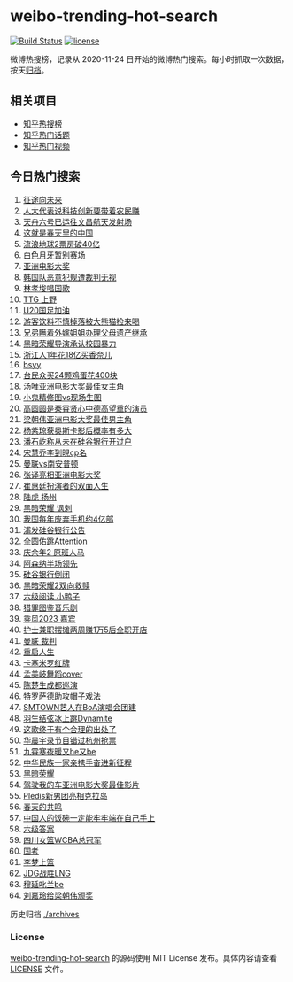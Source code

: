# weibo-trending-hot-search

[![Build Status](https://github.com/justjavac/weibo-trending-hot-search/workflows/ci/badge.svg?branch=master)](https://github.com/justjavac/weibo-trending-hot-search/actions)
[![license](https://img.shields.io/github/license/justjavac/weibo-trending-hot-search)](https://github.com/justjavac/weibo-trending-hot-search/blob/master/LICENSE)

微博热搜榜，记录从 2020-11-24 日开始的微博热门搜索。每小时抓取一次数据，按天[归档](./archives)。

## 相关项目

- [知乎热搜榜](https://github.com/justjavac/zhihu-trending-top-search)
- [知乎热门话题](https://github.com/justjavac/zhihu-trending-hot-questions)
- [知乎热门视频](https://github.com/justjavac/zhihu-trending-hot-video)

## 今日热门搜索

<!-- BEGIN -->
<!-- 最后更新时间 Mon Mar 13 2023 04:14:38 GMT+0800 (China Standard Time) -->

1. [征途向未来](https://s.weibo.com//weibo?q=%23%E5%BE%81%E9%80%94%E5%90%91%E6%9C%AA%E6%9D%A5%23&Refer=new_time)
1. [人大代表说科技创新要带着农民赚](https://s.weibo.com//weibo?q=%23%E4%BA%BA%E5%A4%A7%E4%BB%A3%E8%A1%A8%E8%AF%B4%E7%A7%91%E6%8A%80%E5%88%9B%E6%96%B0%E8%A6%81%E5%B8%A6%E7%9D%80%E5%86%9C%E6%B0%91%E8%B5%9A%23&t=31&band_rank=1&Refer=top)
1. [天舟六号已运往文昌航天发射场](https://s.weibo.com//weibo?q=%23%E5%A4%A9%E8%88%9F%E5%85%AD%E5%8F%B7%E5%B7%B2%E8%BF%90%E5%BE%80%E6%96%87%E6%98%8C%E8%88%AA%E5%A4%A9%E5%8F%91%E5%B0%84%E5%9C%BA%23&t=31&band_rank=1&Refer=top)
1. [这就是春天里的中国](https://s.weibo.com//weibo?q=%23%E8%BF%99%E5%B0%B1%E6%98%AF%E6%98%A5%E5%A4%A9%E9%87%8C%E7%9A%84%E4%B8%AD%E5%9B%BD%23&t=31&band_rank=3&Refer=top)
1. [流浪地球2票房破40亿](https://s.weibo.com//weibo?q=%23%E6%B5%81%E6%B5%AA%E5%9C%B0%E7%90%832%E7%A5%A8%E6%88%BF%E7%A0%B440%E4%BA%BF%23&t=31&band_rank=5&Refer=top)
1. [白色月牙暂别赛场](https://s.weibo.com//weibo?q=%23%E7%99%BD%E8%89%B2%E6%9C%88%E7%89%99%E6%9A%82%E5%88%AB%E8%B5%9B%E5%9C%BA%23&t=31&band_rank=4&Refer=top)
1. [亚洲电影大奖](https://s.weibo.com//weibo?q=%E4%BA%9A%E6%B4%B2%E7%94%B5%E5%BD%B1%E5%A4%A7%E5%A5%96&t=31&band_rank=44&Refer=top)
1. [韩国队恶意犯规遭裁判无视](https://s.weibo.com//weibo?q=%23%E9%9F%A9%E5%9B%BD%E9%98%9F%E6%81%B6%E6%84%8F%E7%8A%AF%E8%A7%84%E9%81%AD%E8%A3%81%E5%88%A4%E6%97%A0%E8%A7%86%23&t=31&band_rank=8&Refer=top)
1. [林孝埈唱国歌](https://s.weibo.com//weibo?q=%23%E6%9E%97%E5%AD%9D%E5%9F%88%E5%94%B1%E5%9B%BD%E6%AD%8C%23&t=31&band_rank=6&Refer=top)
1. [TTG 上野](https://s.weibo.com//weibo?q=TTG%20%E4%B8%8A%E9%87%8E&t=31&band_rank=42&Refer=top)
1. [U20国足加油](https://s.weibo.com//weibo?q=%23U20%E5%9B%BD%E8%B6%B3%E5%8A%A0%E6%B2%B9%23&t=31&band_rank=50&Refer=top)
1. [游客饮料不慎掉落被大熊猫捡来喝](https://s.weibo.com//weibo?q=%23%E6%B8%B8%E5%AE%A2%E9%A5%AE%E6%96%99%E4%B8%8D%E6%85%8E%E6%8E%89%E8%90%BD%E8%A2%AB%E5%A4%A7%E7%86%8A%E7%8C%AB%E6%8D%A1%E6%9D%A5%E5%96%9D%23&t=31&band_rank=12&Refer=top)
1. [兄弟瞒着外嫁姐姐办理父母遗产继承](https://s.weibo.com//weibo?q=%23%E5%85%84%E5%BC%9F%E7%9E%92%E7%9D%80%E5%A4%96%E5%AB%81%E5%A7%90%E5%A7%90%E5%8A%9E%E7%90%86%E7%88%B6%E6%AF%8D%E9%81%97%E4%BA%A7%E7%BB%A7%E6%89%BF%23&t=31&band_rank=18&Refer=top)
1. [黑暗荣耀导演承认校园暴力](https://s.weibo.com//weibo?q=%23%E9%BB%91%E6%9A%97%E8%8D%A3%E8%80%80%E5%AF%BC%E6%BC%94%E6%89%BF%E8%AE%A4%E6%A0%A1%E5%9B%AD%E6%9A%B4%E5%8A%9B%23&t=31&band_rank=15&Refer=top)
1. [浙江人1年花18亿买香奈儿](https://s.weibo.com//weibo?q=%23%E6%B5%99%E6%B1%9F%E4%BA%BA1%E5%B9%B4%E8%8A%B118%E4%BA%BF%E4%B9%B0%E9%A6%99%E5%A5%88%E5%84%BF%23&t=31&band_rank=13&Refer=top)
1. [bsyy](https://s.weibo.com//weibo?q=bsyy&t=31&band_rank=11&Refer=top)
1. [台民众买24颗鸡蛋花400块](https://s.weibo.com//weibo?q=%23%E5%8F%B0%E6%B0%91%E4%BC%97%E4%B9%B024%E9%A2%97%E9%B8%A1%E8%9B%8B%E8%8A%B1400%E5%9D%97%23&t=31&band_rank=21&Refer=top)
1. [汤唯亚洲电影大奖最佳女主角](https://s.weibo.com//weibo?q=%23%E6%B1%A4%E5%94%AF%E4%BA%9A%E6%B4%B2%E7%94%B5%E5%BD%B1%E5%A4%A7%E5%A5%96%E6%9C%80%E4%BD%B3%E5%A5%B3%E4%B8%BB%E8%A7%92%23&t=31&band_rank=14&Refer=top)
1. [小鬼精修图vs现场生图](https://s.weibo.com//weibo?q=%23%E5%B0%8F%E9%AC%BC%E7%B2%BE%E4%BF%AE%E5%9B%BEvs%E7%8E%B0%E5%9C%BA%E7%94%9F%E5%9B%BE%23&t=31&band_rank=19&Refer=top)
1. [高圆圆是秦霄贤心中德高望重的演员](https://s.weibo.com//weibo?q=%23%E9%AB%98%E5%9C%86%E5%9C%86%E6%98%AF%E7%A7%A6%E9%9C%84%E8%B4%A4%E5%BF%83%E4%B8%AD%E5%BE%B7%E9%AB%98%E6%9C%9B%E9%87%8D%E7%9A%84%E6%BC%94%E5%91%98%23&t=31&band_rank=17&Refer=top)
1. [梁朝伟亚洲电影大奖最佳男主角](https://s.weibo.com//weibo?q=%23%E6%A2%81%E6%9C%9D%E4%BC%9F%E4%BA%9A%E6%B4%B2%E7%94%B5%E5%BD%B1%E5%A4%A7%E5%A5%96%E6%9C%80%E4%BD%B3%E7%94%B7%E4%B8%BB%E8%A7%92%23&t=31&band_rank=18&Refer=top)
1. [杨紫琼获奥斯卡影后概率有多大](https://s.weibo.com//weibo?q=%23%E6%9D%A8%E7%B4%AB%E7%90%BC%E8%8E%B7%E5%A5%A5%E6%96%AF%E5%8D%A1%E5%BD%B1%E5%90%8E%E6%A6%82%E7%8E%87%E6%9C%89%E5%A4%9A%E5%A4%A7%23&t=31&band_rank=30&Refer=top)
1. [潘石屹称从未在硅谷银行开过户](https://s.weibo.com//weibo?q=%23%E6%BD%98%E7%9F%B3%E5%B1%B9%E7%A7%B0%E4%BB%8E%E6%9C%AA%E5%9C%A8%E7%A1%85%E8%B0%B7%E9%93%B6%E8%A1%8C%E5%BC%80%E8%BF%87%E6%88%B7%23&t=31&band_rank=25&Refer=top)
1. [宋慧乔李到晛cp名](https://s.weibo.com//weibo?q=%23%E5%AE%8B%E6%85%A7%E4%B9%94%E6%9D%8E%E5%88%B0%E6%99%9Bcp%E5%90%8D%23&t=31&band_rank=20&Refer=top)
1. [曼联vs南安普顿](https://s.weibo.com//weibo?q=%23%E6%9B%BC%E8%81%94vs%E5%8D%97%E5%AE%89%E6%99%AE%E9%A1%BF%23&t=31&band_rank=45&Refer=top)
1. [张译亮相亚洲电影大奖](https://s.weibo.com//weibo?q=%23%E5%BC%A0%E8%AF%91%E4%BA%AE%E7%9B%B8%E4%BA%9A%E6%B4%B2%E7%94%B5%E5%BD%B1%E5%A4%A7%E5%A5%96%23&t=31&band_rank=23&Refer=top)
1. [崔惠廷扮演者的双面人生](https://s.weibo.com//weibo?q=%23%E5%B4%94%E6%83%A0%E5%BB%B7%E6%89%AE%E6%BC%94%E8%80%85%E7%9A%84%E5%8F%8C%E9%9D%A2%E4%BA%BA%E7%94%9F%23&t=31&band_rank=29&Refer=top)
1. [陆虎 扬州](https://s.weibo.com//weibo?q=%E9%99%86%E8%99%8E%20%E6%89%AC%E5%B7%9E&t=31&band_rank=22&Refer=top)
1. [黑暗荣耀 讽刺](https://s.weibo.com//weibo?q=%E9%BB%91%E6%9A%97%E8%8D%A3%E8%80%80%20%E8%AE%BD%E5%88%BA&t=31&band_rank=26&Refer=top)
1. [我国每年废弃手机约4亿部](https://s.weibo.com//weibo?q=%23%E6%88%91%E5%9B%BD%E6%AF%8F%E5%B9%B4%E5%BA%9F%E5%BC%83%E6%89%8B%E6%9C%BA%E7%BA%A64%E4%BA%BF%E9%83%A8%23&t=31&band_rank=40&Refer=top)
1. [浦发硅谷银行公告](https://s.weibo.com//weibo?q=%E6%B5%A6%E5%8F%91%E7%A1%85%E8%B0%B7%E9%93%B6%E8%A1%8C%E5%85%AC%E5%91%8A&t=31&band_rank=38&Refer=top)
1. [全圆佑跳Attention](https://s.weibo.com//weibo?q=%23%E5%85%A8%E5%9C%86%E4%BD%91%E8%B7%B3Attention%23&t=31&band_rank=36&Refer=top)
1. [庆余年2 原班人马](https://s.weibo.com//weibo?q=%E5%BA%86%E4%BD%99%E5%B9%B42%20%E5%8E%9F%E7%8F%AD%E4%BA%BA%E9%A9%AC&t=31&band_rank=33&Refer=top)
1. [阿森纳半场领先](https://s.weibo.com//weibo?q=%E9%98%BF%E6%A3%AE%E7%BA%B3%E5%8D%8A%E5%9C%BA%E9%A2%86%E5%85%88&t=31&band_rank=50&Refer=top)
1. [硅谷银行倒闭](https://s.weibo.com//weibo?q=%23%E7%A1%85%E8%B0%B7%E9%93%B6%E8%A1%8C%E5%80%92%E9%97%AD%23&t=31&band_rank=49&Refer=top)
1. [黑暗荣耀2双向救赎](https://s.weibo.com//weibo?q=%23%E9%BB%91%E6%9A%97%E8%8D%A3%E8%80%802%E5%8F%8C%E5%90%91%E6%95%91%E8%B5%8E%23&t=31&band_rank=35&Refer=top)
1. [六级阅读 小鸭子](https://s.weibo.com//weibo?q=%E5%85%AD%E7%BA%A7%E9%98%85%E8%AF%BB%20%E5%B0%8F%E9%B8%AD%E5%AD%90&t=31&band_rank=7&Refer=top)
1. [猎罪图鉴音乐剧](https://s.weibo.com//weibo?q=%23%E7%8C%8E%E7%BD%AA%E5%9B%BE%E9%89%B4%E9%9F%B3%E4%B9%90%E5%89%A7%23&t=31&band_rank=9&Refer=top)
1. [乘风2023 嘉宾](https://s.weibo.com//weibo?q=%E4%B9%98%E9%A3%8E2023%20%E5%98%89%E5%AE%BE&t=31&band_rank=38&Refer=top)
1. [护士兼职摆摊两周赚1万5后全职开店](https://s.weibo.com//weibo?q=%23%E6%8A%A4%E5%A3%AB%E5%85%BC%E8%81%8C%E6%91%86%E6%91%8A%E4%B8%A4%E5%91%A8%E8%B5%9A1%E4%B8%875%E5%90%8E%E5%85%A8%E8%81%8C%E5%BC%80%E5%BA%97%23&t=31&band_rank=39&Refer=top)
1. [曼联 裁判](https://s.weibo.com//weibo?q=%E6%9B%BC%E8%81%94%20%E8%A3%81%E5%88%A4&t=31&band_rank=24&Refer=top)
1. [重启人生](https://s.weibo.com//weibo?q=%23%E9%87%8D%E5%90%AF%E4%BA%BA%E7%94%9F%23&t=31&band_rank=10&Refer=top)
1. [卡塞米罗红牌](https://s.weibo.com//weibo?q=%23%E5%8D%A1%E5%A1%9E%E7%B1%B3%E7%BD%97%E7%BA%A2%E7%89%8C%23&t=31&band_rank=35&Refer=top)
1. [孟美岐舞蹈cover](https://s.weibo.com//weibo?q=%23%E5%AD%9F%E7%BE%8E%E5%B2%90%E8%88%9E%E8%B9%88cover%23&t=31&band_rank=32&Refer=top)
1. [陈楚生成都巡演](https://s.weibo.com//weibo?q=%23%E9%99%88%E6%A5%9A%E7%94%9F%E6%88%90%E9%83%BD%E5%B7%A1%E6%BC%94%23&t=31&band_rank=49&Refer=top)
1. [特罗萨德助攻帽子戏法](https://s.weibo.com//weibo?q=%E7%89%B9%E7%BD%97%E8%90%A8%E5%BE%B7%E5%8A%A9%E6%94%BB%E5%B8%BD%E5%AD%90%E6%88%8F%E6%B3%95&t=31&band_rank=27&Refer=top)
1. [SMTOWN艺人在BoA演唱会团建](https://s.weibo.com//weibo?q=%23SMTOWN%E8%89%BA%E4%BA%BA%E5%9C%A8BoA%E6%BC%94%E5%94%B1%E4%BC%9A%E5%9B%A2%E5%BB%BA%23&t=31&band_rank=37&Refer=top)
1. [羽生结弦冰上跳Dynamite](https://s.weibo.com//weibo?q=%23%E7%BE%BD%E7%94%9F%E7%BB%93%E5%BC%A6%E5%86%B0%E4%B8%8A%E8%B7%B3Dynamite%23&t=31&band_rank=43&Refer=top)
1. [这歌终于有个合理的出处了](https://s.weibo.com//weibo?q=%23%E8%BF%99%E6%AD%8C%E7%BB%88%E4%BA%8E%E6%9C%89%E4%B8%AA%E5%90%88%E7%90%86%E7%9A%84%E5%87%BA%E5%A4%84%E4%BA%86%23&t=31&band_rank=45&Refer=top)
1. [华晨宇录节目错过杭州抢票](https://s.weibo.com//weibo?q=%23%E5%8D%8E%E6%99%A8%E5%AE%87%E5%BD%95%E8%8A%82%E7%9B%AE%E9%94%99%E8%BF%87%E6%9D%AD%E5%B7%9E%E6%8A%A2%E7%A5%A8%23&t=31&band_rank=34&Refer=top)
1. [九霄寒夜暖又he又be](https://s.weibo.com//weibo?q=%23%E4%B9%9D%E9%9C%84%E5%AF%92%E5%A4%9C%E6%9A%96%E5%8F%88he%E5%8F%88be%23&t=31&band_rank=48&Refer=top)
1. [中华民族一家亲携手奋进新征程](https://s.weibo.com//weibo?q=%23%E4%B8%AD%E5%8D%8E%E6%B0%91%E6%97%8F%E4%B8%80%E5%AE%B6%E4%BA%B2%E6%90%BA%E6%89%8B%E5%A5%8B%E8%BF%9B%E6%96%B0%E5%BE%81%E7%A8%8B%23&Refer=new_time)
1. [黑暗荣耀](https://s.weibo.com//weibo?q=%23%E9%BB%91%E6%9A%97%E8%8D%A3%E8%80%80%23&t=31&band_rank=31&Refer=top)
1. [驾驶我的车亚洲电影大奖最佳影片](https://s.weibo.com//weibo?q=%E9%A9%BE%E9%A9%B6%E6%88%91%E7%9A%84%E8%BD%A6%E4%BA%9A%E6%B4%B2%E7%94%B5%E5%BD%B1%E5%A4%A7%E5%A5%96%E6%9C%80%E4%BD%B3%E5%BD%B1%E7%89%87&t=31&band_rank=43&Refer=top)
1. [Pledis新男团亮相克拉岛](https://s.weibo.com//weibo?q=%23Pledis%E6%96%B0%E7%94%B7%E5%9B%A2%E4%BA%AE%E7%9B%B8%E5%85%8B%E6%8B%89%E5%B2%9B%23&t=31&band_rank=36&Refer=top)
1. [春天的共鸣](https://s.weibo.com//weibo?q=%23%E6%98%A5%E5%A4%A9%E7%9A%84%E5%85%B1%E9%B8%A3%23&Refer=new_time)
1. [中国人的饭碗一定能牢牢端在自己手上](https://s.weibo.com//weibo?q=%23%E4%B8%AD%E5%9B%BD%E4%BA%BA%E7%9A%84%E9%A5%AD%E7%A2%97%E4%B8%80%E5%AE%9A%E8%83%BD%E7%89%A2%E7%89%A2%E7%AB%AF%E5%9C%A8%E8%87%AA%E5%B7%B1%E6%89%8B%E4%B8%8A%23&t=31&band_rank=2&Refer=top)
1. [六级答案](https://s.weibo.com//weibo?q=%23%E5%85%AD%E7%BA%A7%E7%AD%94%E6%A1%88%23&t=31&band_rank=28&Refer=top)
1. [四川女篮WCBA总冠军](https://s.weibo.com//weibo?q=%23%E5%9B%9B%E5%B7%9D%E5%A5%B3%E7%AF%AEWCBA%E6%80%BB%E5%86%A0%E5%86%9B%23&t=31&band_rank=44&Refer=top)
1. [国考](https://s.weibo.com//weibo?q=%23%E5%9B%BD%E8%80%83%23&t=31&band_rank=38&Refer=top)
1. [李梦上篮](https://s.weibo.com//weibo?q=%E6%9D%8E%E6%A2%A6%E4%B8%8A%E7%AF%AE&t=31&band_rank=41&Refer=top)
1. [JDG战胜LNG](https://s.weibo.com//weibo?q=%23JDG%E6%88%98%E8%83%9CLNG%23&t=31&band_rank=47&Refer=top)
1. [穆延叱兰be](https://s.weibo.com//weibo?q=%23%E7%A9%86%E5%BB%B6%E5%8F%B1%E5%85%B0be%23&t=31&band_rank=46&Refer=top)
1. [刘嘉玲给梁朝伟颁奖](https://s.weibo.com//weibo?q=%23%E5%88%98%E5%98%89%E7%8E%B2%E7%BB%99%E6%A2%81%E6%9C%9D%E4%BC%9F%E9%A2%81%E5%A5%96%23&t=31&band_rank=16&Refer=top)

<!-- END -->

历史归档 [./archives](./archives)

### License

[weibo-trending-hot-search](https://github.com/justjavac/weibo-trending-hot-search) 的源码使用 MIT License
发布。具体内容请查看 [LICENSE](./LICENSE) 文件。
